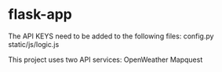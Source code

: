# flask-app

The API KEYS need to be added to the following files:
config.py
static/js/logic.js

This project uses two API services:
OpenWeather
Mapquest
